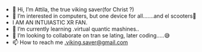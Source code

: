- 👋 Hi, I’m Attila, the true viking saver(for Christ ?)
- 👀 I’m interested in computers, but one device for all.......and el scooters🧨
- I AM AN INTUIASTIC XR FAN.
- 🌱 I’m currently learning .virtual quantic mashines..
- 💞️ I’m looking to collaborate on tran se lating, later coding.....😅
- 📫 How to reach me .viking.saver@gmail.com

<!---
viking-saver/viking-saver is a ✨ special ✨ repository because its `README.md` (this file) appears on your GitHub profile.
You can click the Preview link to take a look at your changes.
--->
